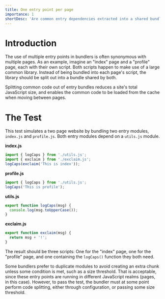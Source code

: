 ```yaml
---
title: One entry point per page
importance: 1
shortDesc: 'Are common entry dependencies extracted into a shared bundle?'
---
```


# Introduction

The use of multiple entry points in bundlers is often synonymous with multiple pages. As an example, imagine an "index" page and a "profile" page, each with their own script. Both scripts happen to make use of a large common library. Instead of being bundled into each page's script, the library should be split out into a bundle shared by both.

Splitting common code out of entry bundles reduces a site's total JavaScript size, and enables the common code to be loaded from the cache when moving between pages.

# The Test

This test simulates a two page website by bundling two entry modules, `index.js` and `profile.js`. Both entry modules depend on a `utils.js` module.

**index.js**

```js
import { logCaps } from './utils.js';
import { exclaim } from './exclaim.js';
logCaps(exclaim('This is index'));
```

**profile.js**

```js
import { logCaps } from './utils.js';
logCaps('This is profile');
```

**utils.js**

```js
export function logCaps(msg) {
  console.log(msg.toUpperCase());
}
```

**exclaim.js**

```js
export function exclaim(msg) {
  return msg + '!';
}
```

The result should be three scripts: One for the "index" page, one for the "profile" page, and one containing the `logCaps()` function they both need.

Some bundlers prefer to duplicate modules to avoid creating an extra chunk unless some condition is met, such as a size threshold. That is acceptable, since these entry points are running in different JavaScript realms (pages, in this case). However, to pass the test, the bundler must at some point perform code splitting, either through configuration, or passing some size threshold.
